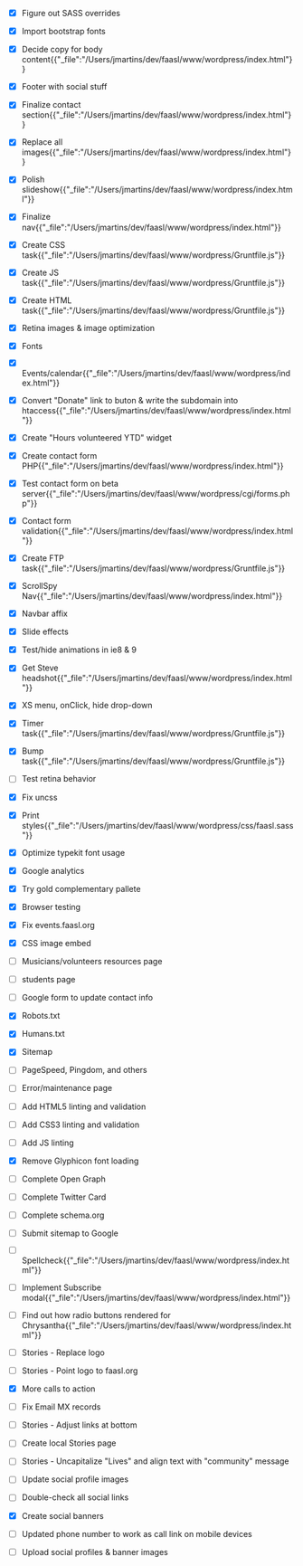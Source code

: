 - [x] Figure out SASS overrides
- [x] Import bootstrap fonts
- [x] Decide copy for body content{{"_file":"/Users/jmartins/dev/faasl/www/wordpress/index.html"}}
- [x] Footer with social stuff
- [x] Finalize contact section{{"_file":"/Users/jmartins/dev/faasl/www/wordpress/index.html"}}
- [x] Replace all images{{"_file":"/Users/jmartins/dev/faasl/www/wordpress/index.html"}}
- [x] Polish slideshow{{"_file":"/Users/jmartins/dev/faasl/www/wordpress/index.html"}}
- [x] Finalize nav{{"_file":"/Users/jmartins/dev/faasl/www/wordpress/index.html"}}
- [x] Create CSS task{{"_file":"/Users/jmartins/dev/faasl/www/wordpress/Gruntfile.js"}}
- [x] Create JS task{{"_file":"/Users/jmartins/dev/faasl/www/wordpress/Gruntfile.js"}}
- [x] Create HTML task{{"_file":"/Users/jmartins/dev/faasl/www/wordpress/Gruntfile.js"}}
- [x] Retina images & image optimization
- [x] Fonts
- [x] Events/calendar{{"_file":"/Users/jmartins/dev/faasl/www/wordpress/index.html"}}
- [x] Convert "Donate" link to buton & write the subdomain into htaccess{{"_file":"/Users/jmartins/dev/faasl/www/wordpress/index.html"}}
- [x] Create "Hours volunteered YTD" widget
- [x] Create contact form PHP{{"_file":"/Users/jmartins/dev/faasl/www/wordpress/index.html"}}
- [x] Test contact form on beta server{{"_file":"/Users/jmartins/dev/faasl/www/wordpress/cgi/forms.php"}}
- [x] Contact form validation{{"_file":"/Users/jmartins/dev/faasl/www/wordpress/index.html"}}
- [x] Create FTP task{{"_file":"/Users/jmartins/dev/faasl/www/wordpress/Gruntfile.js"}}
- [x] ScrollSpy Nav{{"_file":"/Users/jmartins/dev/faasl/www/wordpress/index.html"}}
- [x] Navbar affix
- [x] Slide effects
- [x] Test/hide animations in ie8 & 9
- [x] Get Steve headshot{{"_file":"/Users/jmartins/dev/faasl/www/wordpress/index.html"}}
- [x] XS menu, onClick, hide drop-down
- [x] Timer task{{"_file":"/Users/jmartins/dev/faasl/www/wordpress/Gruntfile.js"}}
- [x] Bump task{{"_file":"/Users/jmartins/dev/faasl/www/wordpress/Gruntfile.js"}}
- [ ] Test retina behavior
- [x] Fix uncss
- [x] Print styles{{"_file":"/Users/jmartins/dev/faasl/www/wordpress/css/faasl.sass"}}
- [x] Optimize  typekit font usage
- [x] Google analytics
- [x] Try gold complementary pallete
- [x] Browser testing
- [x] Fix events.faasl.org
- [x] CSS image embed
- [ ] Musicians/volunteers resources page
- [ ] students page
- [ ] Google form to update contact info
- [x] Robots.txt
- [x] Humans.txt
- [x] Sitemap
- [ ] PageSpeed, Pingdom, and others
- [ ] Error/maintenance page
- [ ] Add HTML5 linting and validation
- [ ] Add CSS3 linting and validation
- [ ] Add JS linting
- [x] Remove Glyphicon font loading
- [ ] Complete Open Graph
- [ ] Complete Twitter Card
- [ ] Complete schema.org
- [ ] Submit sitemap to Google
- [ ] Spellcheck{{"_file":"/Users/jmartins/dev/faasl/www/wordpress/index.html"}}
- [ ] Implement Subscribe modal{{"_file":"/Users/jmartins/dev/faasl/www/wordpress/index.html"}}
- [ ] Find out how radio buttons rendered for Chrysantha{{"_file":"/Users/jmartins/dev/faasl/www/wordpress/index.html"}}
- [ ] Stories - Replace logo
- [ ] Stories - Point logo to faasl.org
- [x] More calls to action
- [ ] Fix Email MX records
- [ ] Stories - Adjust links at bottom
- [ ] Create local Stories page
- [ ] Stories - Uncapitalize "Lives" and align text with "community" message
- [ ] Update social profile images
- [ ] Double-check all social links
- [x] Create social banners
- [ ] Updated phone number to work as call link on mobile devices
- [ ] Upload social profiles & banner images

